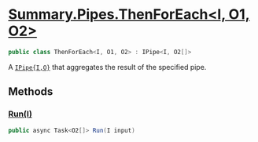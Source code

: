 # [Summary.Pipes.ThenForEach<I, O1, O2>](../src/Core/Pipes/ThenForEach.cs#L5)
```cs
public class ThenForEach<I, O1, O2> : IPipe<I, O2[]>
```

A [`IPipe{I,O}`](./IPipe{I,O}.md) that aggregates the result of the specified pipe.

## Methods
### [Run(I)](../src/Core/Pipes/ThenForEach.cs#L7)
```cs
public async Task<O2[]> Run(I input)
```


